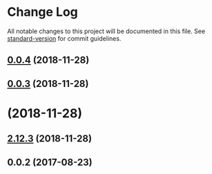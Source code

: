 # Change Log

All notable changes to this project will be documented in this file. See [standard-version](https://github.com/conventional-changelog/standard-version) for commit guidelines.

<a name="0.0.4"></a>
## [0.0.4](https://github.com/wikedwolf/ng-select/compare/v2.12.3...v0.0.4) (2018-11-28)



<a name="0.0.3"></a>
## [0.0.3](https://github.com/wikedwolf/ng-select/compare/v2.12.3...v0.0.3) (2018-11-28)



<a name=""></a>
# [](https://github.com/wikedwolf/ng-select/compare/v2.12.3...v) (2018-11-28)



<a name="2.12.3"></a>
## [2.12.3](https://github.com/ng-select/ng-select/compare/v2.12.2...v2.12.3) (2018-11-28)



<a name="0.0.1"></a>
## 0.0.2 (2017-08-23)
